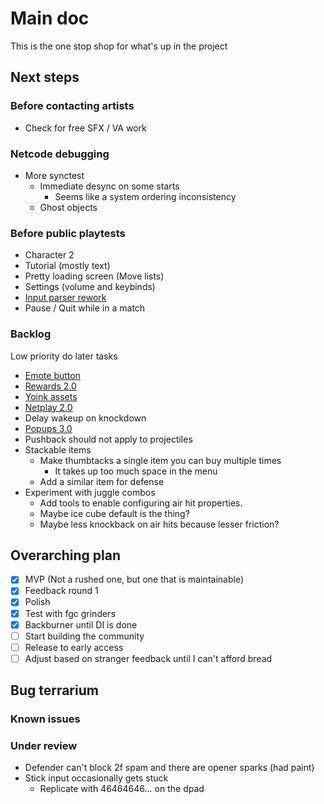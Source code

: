 # Main doc

This is the one stop shop for what's up in the project

## Next steps

### Before contacting artists

- Check for free SFX / VA work

### Netcode debugging

- More synctest
  - Immediate desync on some starts
    - Seems like a system ordering inconsistency
  - Ghost objects

### Before public playtests

- Character 2
- Tutorial (mostly text)
- Pretty loading screen (Move lists)
- Settings (volume and keybinds)
- [Input parser rework](/docs/tasks/backlog/input_parser_rework.md)
- Pause / Quit while in a match

### Backlog

Low priority do later tasks

- [Emote button](/docs/tasks/backlog/emote_button.md)
- [Rewards 2.0](/docs/tasks/backlog/rewards_2.0.md)
- [Yoink assets](/docs/tasks/backlog/yoink_assets.md)
- [Netplay 2.0](/docs/tasks/backlog/netplay_2.0.md)
- Delay wakeup on knockdown
- [Popups 3.0](/docs/tasks/backlog/popups_3.0.md)
- Pushback should not apply to projectiles
- Stackable items
  - Make thumbtacks a single item you can buy multiple times
    - It takes up too much space in the menu
  - Add a similar item for defense
- Experiment with juggle combos
  - Add tools to enable configuring air hit properties.
  - Maybe ice cube default is the thing?
  - Maybe less knockback on air hits because lesser friction?

## Overarching plan

- [x] MVP (Not a rushed one, but one that is maintainable)
- [x] Feedback round 1
- [x] Polish
- [x] Test with fgc grinders
- [x] Backburner until DI is done
- [ ] Start building the community
- [ ] Release to early access
- [ ] Adjust based on stranger feedback until I can't afford bread

## Bug terrarium

### Known issues

### Under review

- Defender can't block 2f spam and there are opener sparks (had paint)
- Stick input occasionally gets stuck
  - Replicate with 46464646... on the dpad
